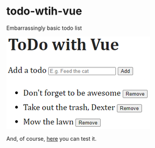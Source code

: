 # todo-wtih-vue
Embarrassingly basic todo list



![GitHub Logo](/todo-with-vue.png)



And, of course, [here](https://portfolio-irfan-kurtagic.neocities.org/projects/todo-with-vue/index.html) you can test it.




